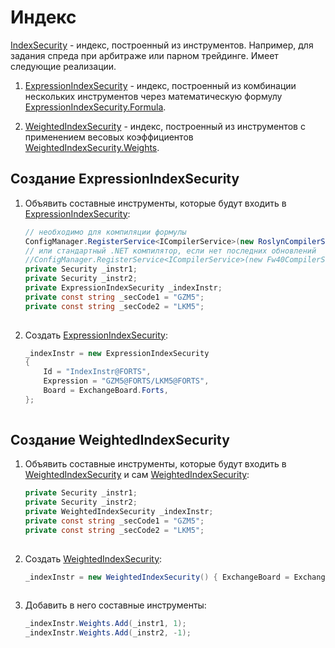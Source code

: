 # Индекс

[IndexSecurity](xref:StockSharp.Algo.IndexSecurity) \- индекс, построенный из инструментов. Например, для задания спреда при арбитраже или парном трейдинге. Имеет следующие реализации.

1. [ExpressionIndexSecurity](xref:StockSharp.Algo.Expressions.ExpressionIndexSecurity) \- индекс, построенный из комбинации нескольких инструментов через математическую формулу [ExpressionIndexSecurity.Formula](xref:StockSharp.Algo.Expressions.ExpressionIndexSecurity.Formula).

2. [WeightedIndexSecurity](xref:StockSharp.Algo.WeightedIndexSecurity) \- индекс, построенный из инструментов с применением весовых коэффициентов [WeightedIndexSecurity.Weights](xref:StockSharp.Algo.WeightedIndexSecurity.Weights).

## Создание ExpressionIndexSecurity

1. Объявить составные инструменты, которые будут входить в [ExpressionIndexSecurity](xref:StockSharp.Algo.Expressions.ExpressionIndexSecurity):

   ```cs
   // необходимо для компиляции формулы
   ConfigManager.RegisterService<ICompilerService>(new RoslynCompilerService());
   // или стандартный .NET компилятор, если нет последних обновлений
   //ConfigManager.RegisterService<ICompilerService>(new Fw40CompilerService(Directory.GetCurrentDirectory(), Directory.GetCurrentDirectory()));
   private Security _instr1;
   private Security _instr2;
   private ExpressionIndexSecurity _indexInstr;
   private const string _secCode1 = "GZM5";
   private const string _secCode2 = "LKM5";
   							
   ```
2. Создать [ExpressionIndexSecurity](xref:StockSharp.Algo.Expressions.ExpressionIndexSecurity):

   ```cs
   _indexInstr = new ExpressionIndexSecurity
   {
       Id = "IndexInstr@FORTS",
       Expression = "GZM5@FORTS/LKM5@FORTS",
       Board = ExchangeBoard.Forts,
   };
   							
   ```

## Создание WeightedIndexSecurity

1. Объявить составные инструменты, которые будут входить в [WeightedIndexSecurity](xref:StockSharp.Algo.WeightedIndexSecurity) и сам [WeightedIndexSecurity](xref:StockSharp.Algo.WeightedIndexSecurity):

   ```cs
   private Security _instr1;
   private Security _instr2;
   private WeightedIndexSecurity _indexInstr;
   private const string _secCode1 = "GZM5";
   private const string _secCode2 = "LKM5";
   							
   ```
2. Создать [WeightedIndexSecurity](xref:StockSharp.Algo.WeightedIndexSecurity):

   ```cs
   _indexInstr = new WeightedIndexSecurity() { ExchangeBoard = ExchangeBoard.Forts, Id = "IndexInstr" };
   							
   ```
3. Добавить в него составные инструменты:

   ```cs
   _indexInstr.Weights.Add(_instr1, 1);
   _indexInstr.Weights.Add(_instr2, -1);
   							
   ```
